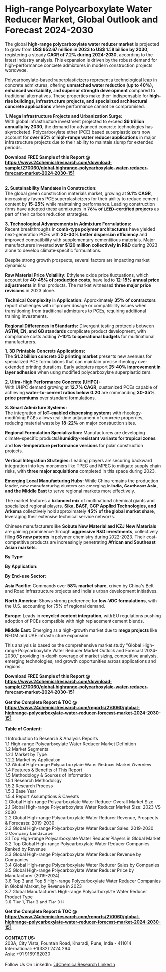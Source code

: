 <h1>High-range Polycarboxylate Water Reducer Market, Global Outlook and Forecast 2024-2030</h1><p>The global <strong>high-range polycarboxylate water reducer market</strong> is projected to grow from <strong>US$ 952.67 million in 2023 to US$ 1.58 billion by 2030</strong>, registering a steady <strong>CAGR of 7.2% during 2024-2030</strong>, according to the latest industry analysis. This expansion is driven by the robust demand for high-performance concrete admixtures in modern construction projects worldwide.</p><p>Polycarboxylate-based superplasticizers represent a technological leap in concrete admixtures, offering <strong>unmatched water reduction (up to 40%), enhanced workability, and superior strength development</strong> compared to traditional alternatives. These properties make them indispensable for <strong>high-rise buildings, infrastructure projects, and specialized architectural concrete applications</strong> where performance cannot be compromised.</p><p><strong>1. Mega Infrastructure Projects and Urbanization Surge:</strong><br>
With global infrastructure investment projected to exceed <strong>$9 trillion annually by 2030</strong>, the demand for advanced concrete technologies has skyrocketed. Polycarboxylate ether (PCE) based superplasticizers now account for <strong>over 65% of high-range water reducer applications</strong> in major infrastructure projects due to their ability to maintain slump for extended periods.</p><div><b>Download FREE Sample of this Report @ 
            <a href="https://www.24chemicalresearch.com/download-sample/270060/global-highrange-polycarboxylate-water-reducer-forecast-market-2024-2030-151">
            https://www.24chemicalresearch.com/download-sample/270060/global-highrange-polycarboxylate-water-reducer-forecast-market-2024-2030-151</a></b></div><br><p><strong>2. Sustainability Mandates in Construction:</strong><br>
The global green construction materials market, growing at <strong>9.1% CAGR</strong>, increasingly favors PCE superplasticizers for their ability to reduce cement content by <strong>15-25%</strong> while maintaining performance. Leading construction firms have adopted these admixtures in <strong>78% of LEED-certified projects</strong> as part of their carbon reduction strategies.</p><p><strong>3. Technological Advancements in Admixture Formulations:</strong><br>
Recent breakthroughs in <strong>comb-type polymer architectures</strong> have yielded next-generation PCEs with <strong>20-30% better dispersion efficiency</strong> and improved compatibility with supplementary cementitious materials. Major manufacturers invested <strong>over $120 million collectively in R&amp;D</strong> during 2023 alone to develop climate-specific formulations.</p><p>Despite strong growth prospects, several factors are impacting market dynamics:</p><p><strong>Raw Material Price Volatility:</strong> Ethylene oxide price fluctuations, which account for <strong>40-45% of production costs</strong>, have led to <strong>12-15% annual price adjustments</strong> in final products. The market witnessed <strong>three major price revisions</strong> in 2023 alone.</p><p><strong>Technical Complexity in Application:</strong> Approximately <strong>35% of contractors</strong> report challenges with improper dosage or compatibility issues when transitioning from traditional admixtures to PCEs, requiring additional training investments.</p><p><strong>Regional Differences in Standards:</strong> Divergent testing protocols between <strong>ASTM, EN, and GB standards</strong> complicate product development, with compliance costs adding <strong>7-10% to operational budgets</strong> for multinational manufacturers.</p><p><strong>1. 3D Printable Concrete Applications:</strong><br>
The <strong>$1.2 billion concrete 3D printing market</strong> presents new avenues for specialized PCE formulations that can maintain precise rheology over extended printing durations. Early adopters report <strong>25-40% improvement in layer adhesion</strong> when using modified polycarboxylate superplasticizers.</p><p><strong>2. Ultra-High Performance Concrete (UHPC):</strong><br>
With UHPC demand growing at <strong>12.7% CAGR</strong>, customized PCEs capable of achieving <strong>water-to-cement ratios below 0.20</strong> are commanding <strong>30-35% price premiums</strong> over standard formulations.</p><p><strong>3. Smart Admixture Systems:</strong><br>
The integration of <strong>IoT-enabled dispensing systems</strong> with rheology-modifying PCEs allows real-time adjustment of concrete properties, reducing material waste by <strong>18-22%</strong> on major construction sites.</p><p><strong>Regional Formulation Specialization:</strong> Manufacturers are developing climate-specific productsâ<strong>humidity-resistant variants for tropical zones</strong> and <strong>low-temperature performance versions</strong> for polar construction projects.</p><p><strong>Vertical Integration Strategies:</strong> Leading players are securing backward integration into key monomers like TPEG and MPEG to mitigate supply chain risks, with <strong>three major acquisitions</strong> completed in this space during 2023.</p><p><strong>Emerging Local Manufacturing Hubs:</strong> While China remains the production leader, new manufacturing clusters are emerging in <strong>India, Southeast Asia, and the Middle East</strong> to serve regional markets more effectively.</p><p>The market features a <strong>balanced mix</strong> of multinational chemical giants and specialized regional players. <strong>Sika, BASF, GCP Applied Technologies, and Arkema</strong> collectively hold approximately <strong>45% of the global market share</strong>, leveraging their extensive technical service networks.</p><p>Chinese manufacturers like <strong>Sobute New Material and KZJ New Materials</strong> are gaining prominence through <strong>aggressive R&amp;D investments</strong>, collectively filing <strong>68 new patents</strong> in polymer chemistry during 2022-2023. Their cost-competitive products are increasingly penetrating <strong>African and Southeast Asian markets</strong>.</p><p><strong>By Type:</strong></p><p><strong>By Application:</strong></p><p><strong>By End-use Sector:</strong></p><p><strong>Asia Pacific:</strong> Commands over <strong>58% market share</strong>, driven by China's Belt and Road infrastructure projects and India's urban development initiatives.</p><p><strong>North America:</strong> Shows strong preference for <strong>low-VOC formulations</strong>, with the U.S. accounting for 75% of regional demand.</p><p><strong>Europe:</strong> Leads in <strong>recycled content integration</strong>, with EU regulations pushing adoption of PCEs compatible with high replacement cement blends.</p><p><strong>Middle East:</strong> Emerging as a high-growth market due to <strong>mega projects</strong> like NEOM and UAE infrastructure expansion.</p><p>This analysis is based on the comprehensive market study "Global High-range Polycarboxylate Water Reducer Market Outlook and Forecast 2024-2030," providing in-depth coverage of market sizing, competitive analysis, emerging technologies, and growth opportunities across applications and regions.</p><div><b>Download FREE Sample of this Report @ 
            <a href="https://www.24chemicalresearch.com/download-sample/270060/global-highrange-polycarboxylate-water-reducer-forecast-market-2024-2030-151">
            https://www.24chemicalresearch.com/download-sample/270060/global-highrange-polycarboxylate-water-reducer-forecast-market-2024-2030-151</a></b></div><br><div><b>Get the Complete Report & TOC @ 
            <a href="https://www.24chemicalresearch.com/reports/270060/global-highrange-polycarboxylate-water-reducer-forecast-market-2024-2030-151">
            https://www.24chemicalresearch.com/reports/270060/global-highrange-polycarboxylate-water-reducer-forecast-market-2024-2030-151</a></b></div><br>
            <b>Table of Content:</b><p>1 Introduction to Research & Analysis Reports<br />
    1.1 High-range Polycarboxylate Water Reducer Market Definition<br />
    1.2 Market Segments<br />
        1.2.1 Market by Type<br />
        1.2.2 Market by Application<br />
    1.3 Global High-range Polycarboxylate Water Reducer Market Overview<br />
    1.4 Features & Benefits of This Report<br />
    1.5 Methodology & Sources of Information<br />
        1.5.1 Research Methodology<br />
        1.5.2 Research Process<br />
        1.5.3 Base Year<br />
        1.5.4 Report Assumptions & Caveats<br />
2 Global High-range Polycarboxylate Water Reducer Overall Market Size<br />
    2.1 Global High-range Polycarboxylate Water Reducer Market Size: 2023 VS 2030<br />
    2.2 Global High-range Polycarboxylate Water Reducer Revenue, Prospects & Forecasts: 2019-2030<br />
    2.3 Global High-range Polycarboxylate Water Reducer Sales: 2019-2030<br />
3 Company Landscape<br />
    3.1 Top High-range Polycarboxylate Water Reducer Players in Global Market<br />
    3.2 Top Global High-range Polycarboxylate Water Reducer Companies Ranked by Revenue<br />
    3.3 Global High-range Polycarboxylate Water Reducer Revenue by Companies<br />
    3.4 Global High-range Polycarboxylate Water Reducer Sales by Companies<br />
    3.5 Global High-range Polycarboxylate Water Reducer Price by Manufacturer (2019-2024)<br />
    3.6 Top 3 and Top 5 High-range Polycarboxylate Water Reducer Companies in Global Market, by Revenue in 2023<br />
    3.7 Global Manufacturers High-range Polycarboxylate Water Reducer Product Type<br />
    3.8 Tier 1, Tier 2 and Tier 3 H</p><div><b>Get the Complete Report & TOC @ 
            <a href="https://www.24chemicalresearch.com/reports/270060/global-highrange-polycarboxylate-water-reducer-forecast-market-2024-2030-151">
            https://www.24chemicalresearch.com/reports/270060/global-highrange-polycarboxylate-water-reducer-forecast-market-2024-2030-151</a></b></div><br><b>CONTACT US:</b><br>
            203A, City Vista, Fountain Road, Kharadi, Pune, India - 411014<br>
            International: +1(332) 2424 294<br>
            Asia: +91 9169162030 <br><br>
            Follow Us On LinkedIn: <a href="https://www.linkedin.com/company/24chemicalresearch/">24ChemicalResearch LinkedIn</a>